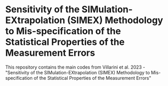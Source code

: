 # Sensitivity of the SIMulation-EXtrapolation (SIMEX) Methodology to Mis-specification of the Statistical Properties of the Measurement Errors


This repository contains the main codes from Villarini et al. 2023 - "Sensitivity of the SIMulation-EXtrapolation (SIMEX) Methodology to Mis-specification of the Statistical Properties of the Measurement Errors"


